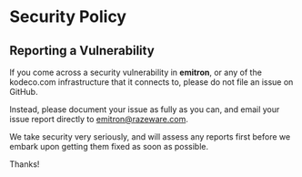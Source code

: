 # Security Policy

## Reporting a Vulnerability

If you come across a security vulnerability in __emitron__, or any of the kodeco.com infrastructure that it connects to, please do not file an
issue on GitHub.

Instead, please document your issue as fully as you can, and email your issue report directly to emitron@razeware.com.

We take security very seriously, and will assess any reports first before we embark upon getting them fixed as soon as possible.

Thanks!
